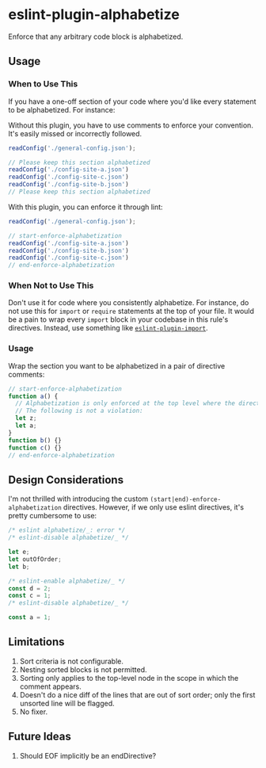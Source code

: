 # eslint-plugin-alphabetize
Enforce that any arbitrary code block is alphabetized.

## Usage
### When to Use This
If you have a one-off section of your code where you'd like every statement to be alphabetized. For instance:

Without this plugin, you have to use comments to enforce your convention. It's easily missed or incorrectly followed.
```js
readConfig('./general-config.json');

// Please keep this section alphabetized
readConfig('./config-site-a.json')
readConfig('./config-site-c.json')
readConfig('./config-site-b.json')
// Please keep this section alphabetized
```

With this plugin, you can enforce it through lint:
```js
readConfig('./general-config.json');

// start-enforce-alphabetization
readConfig('./config-site-a.json')
readConfig('./config-site-b.json')
readConfig('./config-site-c.json')
// end-enforce-alphabetization
```

### When Not to Use This
Don't use it for code where you consistently alphabetize. For instance, do not use this for `import` or `require` 
statements at the top of your file. It would be a pain to wrap every `import` block in your codebase in this rule's 
directives. Instead, use something like [`eslint-plugin-import`](https://www.npmjs.com/package/eslint-plugin-import).

### Usage
Wrap the section you want to be alphabetized in a pair of directive comments:

```js
// start-enforce-alphabetization
function a() {
  // Alphabetization is only enforced at the top level where the directive comments occur.
  // The following is not a violation:
  let z;
  let a;
}
function b() {}
function c() {}
// end-enforce-alphabetization
```

## Design Considerations
I'm not thrilled with introducing the custom `(start|end)-enforce-alphabetization` directives. However, if we only use
eslint directives, it's pretty cumbersome to use:

```js
/* eslint alphabetize/_: error */
/* eslint-disable alphabetize/_ */

let e;
let outOfOrder;
let b; 

/* eslint-enable alphabetize/_ */
const d = 2;
const c = 1; 
/* eslint-disable alphabetize/_ */

const a = 1; 
```

## Limitations
1. Sort criteria is not configurable.
1. Nesting sorted blocks is not permitted.
1. Sorting only applies to the top-level node in the scope in which the comment appears.
1. Doesn't do a nice diff of the lines that are out of sort order; only the first unsorted line will be flagged.
1. No fixer.

## Future Ideas
1. Should EOF implicitly be an endDirective?